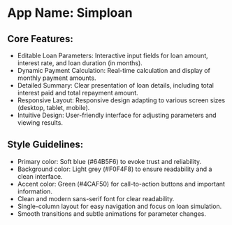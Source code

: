 # **App Name**: Simploan

## Core Features:

- Editable Loan Parameters: Interactive input fields for loan amount, interest rate, and loan duration (in months).
- Dynamic Payment Calculation: Real-time calculation and display of monthly payment amounts.
- Detailed Summary: Clear presentation of loan details, including total interest paid and total repayment amount.
- Responsive Layout: Responsive design adapting to various screen sizes (desktop, tablet, mobile).
- Intuitive Design: User-friendly interface for adjusting parameters and viewing results.

## Style Guidelines:

- Primary color: Soft blue (#64B5F6) to evoke trust and reliability.
- Background color: Light grey (#F0F4F8) to ensure readability and a clean interface.
- Accent color: Green (#4CAF50) for call-to-action buttons and important information.
- Clean and modern sans-serif font for clear readability.
- Single-column layout for easy navigation and focus on loan simulation.
- Smooth transitions and subtle animations for parameter changes.